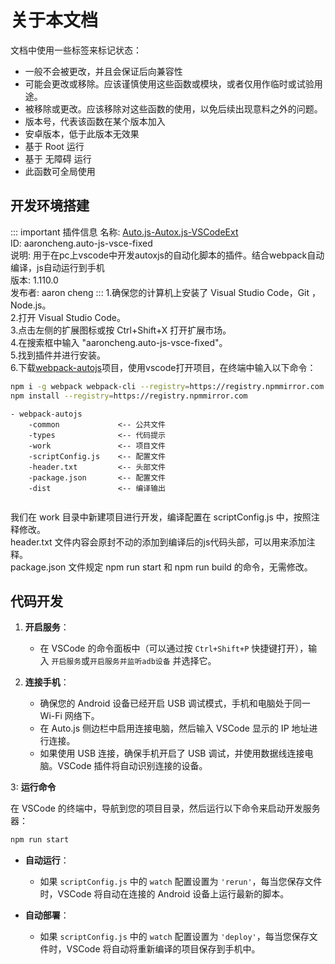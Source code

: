 
# 关于本文档

文档中使用一些标签来标记状态：

- <Badge type="tip" text="稳定" vertical="middle" /> 一般不会被更改，并且会保证后向兼容性
- <Badge type="warning" text="实验" vertical="middle" /> 可能会更改或移除。应该谨慎使用这些函数或模块，或者仅用作临时或试验用途。
- <Badge type="danger" text="弃用" vertical="middle" /> 被移除或更改。应该移除对这些函数的使用，以免后续出现意料之外的问题。
- <Badge type="tip" text="v4.1.0+" vertical="middle" /> 版本号，代表该函数在某个版本加入
- <Badge type="tip" text="Android 7+" vertical="middle" /> 安卓版本，低于此版本无效果
- <Badge type="tip" text="Root" vertical="middle" /> 基于 Root 运行
- <Badge type="tip" text="Accessibility" vertical="middle" /> 基于 无障碍 运行
- <Badge type="tip" text="global" vertical="middle" /> 此函数可全局使用


## 开发环境搭建
  
::: important 插件信息
名称: [Auto.js-Autox.js-VSCodeExt](https://marketplace.visualstudio.com/items?itemName=aaroncheng.auto-js-vsce-fixed)   
ID: aaroncheng.auto-js-vsce-fixed   
说明: 用于在pc上vscode中开发autoxjs的自动化脚本的插件。结合webpack自动编译，js自动运行到手机    
版本: 1.110.0   
发布者: aaron cheng 
:::
1.确保您的计算机上安装了 Visual Studio Code，Git ，Node.js。    
2.打开 Visual Studio Code。     
3.点击左侧的扩展图标或按 Ctrl+Shift+X 打开扩展市场。    
4.在搜索框中输入 "aaroncheng.auto-js-vsce-fixed"。  
5.找到插件并进行安装。  
6.下载[webpack-autojs](https://github.com/kkevsekk1/webpack-autojs/archive/refs/heads/master.zip)项目，使用vscode打开项目，在终端中输入以下命令：

```bash
npm i -g webpack webpack-cli --registry=https://registry.npmmirror.com
npm install --registry=https://registry.npmmirror.com 
```

```
- webpack-autojs
    -common             <-- 公共文件
    -types              <-- 代码提示
    -work               <-- 项目文件
    -scriptConfig.js    <-- 配置文件
    -header.txt         <-- 头部文件
    -package.json       <-- 配置文件
    -dist               <-- 编译输出
   
```
我们在 work 目录中新建项目进行开发，编译配置在 scriptConfig.js 中，按照注释修改。   
header.txt 文件内容会原封不动的添加到编译后的js代码头部，可以用来添加注释。   
package.json 文件规定 npm run start 和 npm run build 的命令，无需修改。 

## 代码开发

1. **开启服务**：
   - 在 VSCode 的命令面板中（可以通过按 `Ctrl+Shift+P` 快捷键打开），输入 `开启服务`或`开启服务并监听adb设备` 并选择它。

2. **连接手机**：
   - 确保您的 Android 设备已经开启 USB 调试模式，手机和电脑处于同一 Wi-Fi 网络下。
   - 在 Auto.js 侧边栏中启用连接电脑，然后输入 VSCode 显示的 IP 地址进行连接。
   - 如果使用 USB 连接，确保手机开启了 USB 调试，并使用数据线连接电脑。VSCode 插件将自动识别连接的设备。

3: **运行命令**

在 VSCode 的终端中，导航到您的项目目录，然后运行以下命令来启动开发服务器：

```bash
npm run start
```

- **自动运行**：
  - 如果 `scriptConfig.js` 中的 `watch` 配置设置为 `'rerun'`，每当您保存文件时，VSCode 将自动在连接的 Android 设备上运行最新的脚本。

- **自动部署**：
  - 如果 `scriptConfig.js` 中的 `watch` 配置设置为 `'deploy'`，每当您保存文件时，VSCode 将自动将重新编译的项目保存到手机中。




